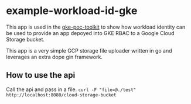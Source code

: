 # example-workload-id-gke
This app is used in the [gke-poc-toolkit](https://github.com/GoogleCloudPlatform/gke-poc-toolkit) to show how workload identity can be used to provide an app depoyed into GKE RBAC to a Google Cloud Storage bucket.

This app is a very simple GCP storage file uploader written in go and leverages an extra dope gin framework.

## How to use the api
Call the api and pass in a file.
`curl -F "file=@./test" http://localhost:8080/cloud-storage-bucket`
